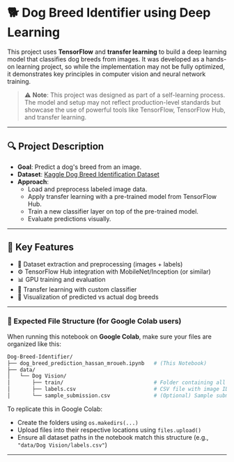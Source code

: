 # 🐕 Dog Breed Identifier using Deep Learning

This project uses **TensorFlow** and **transfer learning** to build a deep learning model that classifies dog breeds from images. It was developed as a hands-on learning project, so while the implementation may not be fully optimized, it demonstrates key principles in computer vision and neural network training.

> ⚠️ **Note**: This project was designed as part of a self-learning process. The model and setup may not reflect production-level standards but showcase the use of powerful tools like TensorFlow, TensorFlow Hub, and transfer learning.

---

## 🔍 Project Description

- **Goal**: Predict a dog's breed from an image.
- **Dataset**: [Kaggle Dog Breed Identification Dataset](https://www.kaggle.com/c/dog-breed-identification/data)
- **Approach**:
  - Load and preprocess labeled image data.
  - Apply transfer learning with a pre-trained model from TensorFlow Hub.
  - Train a new classifier layer on top of the pre-trained model.
  - Evaluate predictions visually.

---

## 🚀 Key Features

- 📁 Dataset extraction and preprocessing (images + labels)
- ⚙️ TensorFlow Hub integration with MobileNet/Inception (or similar)
- 📊 GPU training and evaluation
- 🧠 Transfer learning with custom classifier
- 📸 Visualization of predicted vs actual dog breeds

---


### 📁 Expected File Structure (for Google Colab users)

When running this notebook on **Google Colab**, make sure your files are organized like this:

```bash
Dog-Breed-Identifier/
├── dog_breed_prediction_hassan_mroueh.ipynb   # (This Notebook)
├── data/
│   └── Dog Vision/
│       ├── train/                             # Folder containing all training images (JPG)
│       ├── labels.csv                         # CSV file with image IDs and breed labels
│       └── sample_submission.csv              # (Optional) Sample submission file
```

To replicate this in Google Colab:

* Create the folders using `os.makedirs(...)`
* Upload files into their respective locations using `files.upload()`
* Ensure all dataset paths in the notebook match this structure (e.g., `"data/Dog Vision/labels.csv"`)

---

